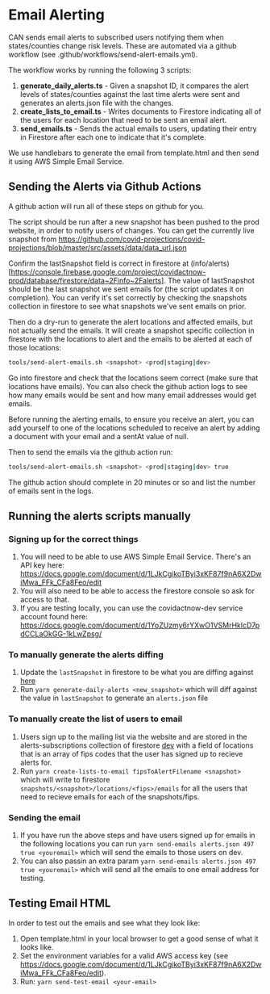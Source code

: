 # Email Alerting

CAN sends email alerts to subscribed users notifying them when states/counties change risk levels. These are automated via a github workflow (see .github/workflows/send-alert-emails.yml).

The workflow works by running the following 3 scripts:
1. **generate_daily_alerts.ts** - Given a snapshot ID, it compares the alert
   levels of states/counties against the last time alerts were sent and
   generates an alerts.json file with the changes.
2. **create_lists_to_email.ts** - Writes documents to Firestore indicating
   all of the users for each location that need to be sent an email alert.
3. **send_emails.ts** - Sends the actual emails to users, updating their
   entry in Firestore after each one to indicate that it's complete.

We use handlebars to generate the email from template.html and then send it
using AWS Simple Email Service.

## Sending the Alerts via Github Actions

A github action will run all of these steps on github for you.

The script should be run after a new snapshot has been pushed to the prod website, in order to notify users of changes. You can get the currently live snapshot from https://github.com/covid-projections/covid-projections/blob/master/src/assets/data/data_url.json

Confirm the lastSnapshot field is
correct in firestore at (info/alerts)[https://console.firebase.google.com/project/covidactnow-prod/database/firestore/data~2Finfo~2Falerts]. The value of lastSnapshot should be the last snapshot we sent emails for (the script updates it on completion). You can verify it's set correctly by checking the snapshots collection in firestore to see what snapshots we've sent emails on prior.

Then do a dry-run to generate the alert locations and affected emails, but not actually send the emails. It will create a snapshot specific collection in firestore with the locations to alert and the emails to be alerted at each of those locations:

```bash
tools/send-alert-emails.sh <snapshot> <prod|staging|dev>
```

Go into firestore and check that the locations seem correct (make sure that locations have emails). You can also check the github action logs to see how many emails would be sent and how many email addresses would get emails.

Before running the alerting emails, to ensure you receive an alert, you can add yourself to one of the locations scheduled to receive an alert by adding a document with your email and a sentAt value of null.

Then to send the emails via the github action run:

```bash
tools/send-alert-emails.sh <snapshot> <prod|staging|dev> true
```

The github action should complete in 20 minutes or so and list the number of emails sent in the logs.

## Running the alerts scripts manually

### Signing up for the correct things

1. You will need to be able to use AWS Simple Email Service. There's an API key here: https://docs.google.com/document/d/1LJkCgikoTByi3xKF87f9nA6X2DwiMwa_FFk_CFa8Feo/edit
2. You will also need to be able to access the firestore console so ask for access to that.
3. If you are testing locally, you can use the covidactnow-dev service account found here: https://docs.google.com/document/d/1YoZUzmy6rYXwO1VSMrHklcD7pdCCLaOkGG-1kLwZpsg/

### To manually generate the alerts diffing

1. Update the `lastSnapshot` in firestore to be what you are diffing against [here](https://console.firebase.google.com/project/covidactnow-dev/database/firestore/data~2Finfo~2Falerts)
2. Run `yarn generate-daily-alerts <new_snapshot>` which will diff against the value in `lastSnapshot` to generate an `alerts.json` file

### To manually create the list of users to email

1. Users sign up to the mailing list via the website and are stored in the alerts-subscriptions collection of firestore [dev](https://console.firebase.google.com/project/covidactnow-dev/database/firestore/data~2Falerts-subscriptions) with a field of locations that is an array of fips codes that the user has signed up to recieve alerts for.
2. Run `yarn create-lists-to-email fipsToAlertFilename <snapshot>` which will write to firestore `snapshots/<snapshot>/locations/<fips>/emails` for all the users that need to recieve emails for each of the snapshots/fips.

### Sending the email

1. If you have run the above steps and have users signed up for emails in the following locations you can run `yarn send-emails alerts.json 497 true <youremail>` which will send the emails to those users on dev.
2. You can also passin an extra param `yarn send-emails alerts.json 497 true <youremail>` which will send all the emails to one email address for testing.

## Testing Email HTML

In order to test out the emails and see what they look like:

1. Open template.html in your local browser to get a good sense of what it looks like.
2. Set the environment variables for a valid AWS access key (see https://docs.google.com/document/d/1LJkCgikoTByi3xKF87f9nA6X2DwiMwa_FFk_CFa8Feo/edit).
3. Run: `yarn send-test-email <your-email>`
